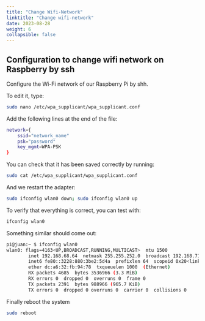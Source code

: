 ```yaml
---
title: "Change Wifi-Network"
linktitle: "Change wifi-network"
date: 2023-08-28
weight: 6
collapsible: false
---
```


 ## Configuration to change wifi network on Raspberry by ssh

Configure the Wi-Fi network of our Raspberry Pi by shh.

To edit it, type:
```bash
sudo nano /etc/wpa_supplicant/wpa_supplicant.conf
```


Add the following lines at the end of the file:
```bash
network={
    ssid="network_name"
    psk="password"
    key_mgmt=WPA-PSK
}
```


You can check that it has been saved correctly by running:
```bash
sudo cat /etc/wpa_supplicant/wpa_supplicant.conf
```


And we restart the adapter:
```bash
sudo ifconfig wlan0 down; sudo ifconfig wlan0 up
```


To verify that everything is correct, you can test with:
```bash
ifconfig wlan0
```


Something similar should come out:
```bash
pi@juan:~ $ ifconfig wlan0
wlan0: flags=4163<UP,BROADCAST,RUNNING,MULTICAST>  mtu 1500
        inet 192.168.68.64  netmask 255.255.252.0  broadcast 192.168.71.255
        inet6 fe80::3228:880:3be2:5d4a  prefixlen 64  scopeid 0x20<link>
        ether dc:a6:32:fb:94:78  txqueuelen 1000  (Ethernet)
        RX packets 4685  bytes 3536966 (3.3 MiB)
        RX errors 0  dropped 0  overruns 0  frame 0
        TX packets 2391  bytes 988966 (965.7 KiB)
        TX errors 0  dropped 0 overruns 0  carrier 0  collisions 0
```


Finally reboot the system
```bash
sudo reboot
```